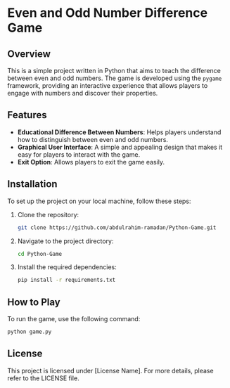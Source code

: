 # Even and Odd Number Difference Game

## Overview
This is a simple project written in Python that aims to teach the difference between even and odd numbers. The game is developed using the `pygame` framework, providing an interactive experience that allows players to engage with numbers and discover their properties.

## Features
- **Educational Difference Between Numbers**: Helps players understand how to distinguish between even and odd numbers.
- **Graphical User Interface**: A simple and appealing design that makes it easy for players to interact with the game.
- **Exit Option**: Allows players to exit the game easily.

## Installation
To set up the project on your local machine, follow these steps:

1. Clone the repository:
   ```bash
   git clone https://github.com/abdulrahim-ramadan/Python-Game.git
   ```
2. Navigate to the project directory:
   ```bash
   cd Python-Game
   ```
3. Install the required dependencies:
   ```bash
   pip install -r requirements.txt
   ```

## How to Play
To run the game, use the following command:
```bash
python game.py
```

## License
This project is licensed under [License Name]. For more details, please refer to the LICENSE file.
